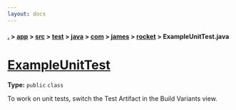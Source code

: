 ```yaml
---
layout: docs
---
```

#### [.](./../../../../../../../index) > [app](./../../../../../../index) > [src](./../../../../../index) > [test](./../../../../index) > [java](./../../../index) > [com](./../../index) > [james](./../index) > [rocket](./index) > **ExampleUnitTest.java**

# [ExampleUnitTest](https://github.com/TheAndroidMaster/Rocket/blob/master/app/src/test/java/com/james/rocket/ExampleUnitTest.java#L8)

**Type:** `public` `class`

To work on unit tests, switch the Test Artifact in the Build Variants view. 












